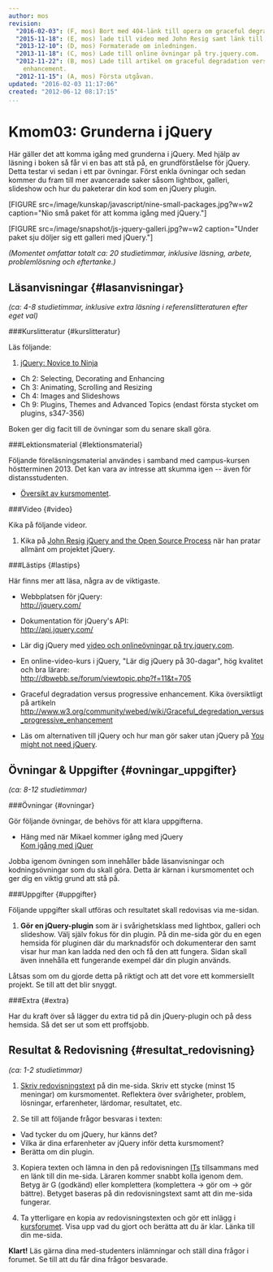 ```yaml
---
author: mos
revision:
  "2016-02-03": (F, mos) Bort med 404-länk till opera om graceful degradation.
  "2015-11-18": (E, mos) lade till video med John Resig samt länk till youmightnotneedjquery.
  "2013-12-10": (D, mos) Formaterade om inledningen.
  "2013-11-18": (C, mos) Lade till online övningar på try.jquery.com.
  "2012-11-22": (B, mos) Lade till artikel om graceful degradation versus progressive
    enhancement.
  "2012-11-15": (A, mos) Första utgåvan.
updated: "2016-02-03 11:17:06"
created: "2012-06-12 08:17:15"
...
```

Kmom03: Grunderna i jQuery
==================================

Här gäller det att komma igång med grunderna i jQuery. Med hjälp av läsning i boken så får vi en bas att stå på, en grundförståelse för jQuery. Detta testar vi sedan i ett par övningar. Först enkla övningar och sedan kommer du fram till mer avancerade saker såsom lightbox, galleri, slideshow och hur du paketerar din kod som en jQuery plugin.

[FIGURE src=/image/kunskap/javascript/nine-small-packages.jpg?w=w2 caption="Nio små paket för att komma igång med jQuery."]

[FIGURE src=/image/snapshot/js-jquery-galleri.jpg?w=w2 caption="Under paket sju döljer sig ett galleri med jQuery."]

*(Momentet omfattar totalt ca: 20 studietimmar, inklusive läsning, arbete, problemlösning och eftertanke.)*


Läsanvisningar  {#lasanvisningar}
---------------------------------

*(ca: 4-8 studietimmar, inklusive extra läsning i referenslitteraturen efter eget val)*


###Kurslitteratur  {#kurslitteratur}

Läs följande:

1. [jQuery: Novice to Ninja](kunskap/boken-jquery-novice-to-ninja)
  * Ch 2: Selecting, Decorating and Enhancing
  * Ch 3: Animating, Scrolling and Resizing
  * Ch 4: Images and Slideshows
  * Ch 9: Plugins, Themes and Advanced Topics (endast första stycket om plugins, s347-356)

Boken ger dig facit till de övningar som du senare skall göra.


###Lektionsmaterial  {#lektionsmaterial}

Följande föreläsningsmaterial användes i samband med campus-kursen höstterminen 2013. Det kan vara av intresse att skumma igen -- även för distansstudenten.

* [Översikt av kursmomentet](https://dl.dropboxusercontent.com/u/24315211/javascript/javascript-kmom03-ht13.pdf).



###Video  {#video}

Kika på följande videor.

1. Kika på [John Resig jQuery and the Open Source Process](https://vimeo.com/32957711) när han pratar allmänt om projektet jQuery.



###Lästips {#lastips}

Här finns mer att läsa, några av de viktigaste.

* Webbplatsen för jQuery:  
  <a href='http://jquery.com/'>http://jquery.com/</a>

* Dokumentation för jQuery's API:  
  <a href='http://api.jquery.com/'>http://api.jquery.com/</a>

* Lär dig jQuery med [video och onlineövningar på try.jquery.com](http://try.jquery.com/).

* En online-video-kurs i jQuery, "Lär dig jQuery på 30-dagar", hög kvalitet och bra lärare:  
  <a href='http://dbwebb.se/forum/viewtopic.php?f=11&t=705'>http://dbwebb.se/forum/viewtopic.php?f=11&t=705</a>

* Graceful degradation versus progressive enhancement. Kika översiktligt på artikeln
  <a href='http://www.w3.org/community/webed/wiki/Graceful_degredation_versus_progressive_enhancement'>http://www.w3.org/community/webed/wiki/Graceful_degredation_versus_progressive_enhancement</a>

* Läs om alternativen till jQuery och hur man gör saker utan jQuery på [You might not need jQuery](http://youmightnotneedjquery.com/).



Övningar & Uppgifter  {#ovningar_uppgifter}
-------------------------------------------

*(ca: 8-12 studietimmar)*


###Övningar {#ovningar}

Gör följande övningar, de behövs för att klara uppgifterna. 

* Häng med när Mikael kommer igång med jQuery  
  [Kom igång med jQuer](kunskap/kom-igang-med-jquery)
   
Jobba igenom övningen som innehåller både läsanvisningar och kodningsövningar som du skall göra. Detta är kärnan i kursmomentet och ger dig en viktig grund att stå på.



###Uppgifter {#uppgifter}

Följande uppgifter skall utföras och resultatet skall redovisas via me-sidan.

1. **Gör en jQuery-plugin** som är i svårighetsklass med lightbox, galleri och slideshow. Välj själv fokus för din plugin. På din me-sida gör du en egen hemsida för pluginen där du marknadsför och dokumenterar den samt visar hur man kan ladda ned den och få den att fungera. Sidan skall även innehålla ett fungerande exempel där din plugin används.

Låtsas som om du gjorde detta på riktigt och att det vore ett kommersiellt projekt. Se till att det blir snyggt.



###Extra {#extra}

Har du kraft över så lägger du extra tid på din jQuery-plugin och på dess hemsida. Så det ser ut som ett proffsjobb.



Resultat & Redovisning  {#resultat_redovisning}
-----------------------------------------------

*(ca: 1-2 studietimmar)*

1. [Skriv redovisningstext](kunskap/att-skriva-en-bra-redovisningstext) på din me-sida. Skriv ett stycke (minst 15 meningar) om kursmomentet. Reflektera över svårigheter, problem, lösningar, erfarenheter, lärdomar, resultatet, etc.

2. Se till att följande frågor besvaras i texten:
  * Vad tycker du om jQuery, hur känns det?
  * Vilka är dina erfarenheter av jQuery inför detta kursmoment?
  * Berätta om din plugin.

3. Kopiera texten och lämna in den på redovisningen [ITs](bth#its) tillsammans med en länk till din me-sida. Läraren kommer snabbt kolla igenom dem. Betyg är G (godkänd) eller komplettera (komplettera -> gör om -> gör bättre). Betyget baseras på din redovisningstext samt att din me-sida fungerar.

4. Ta ytterligare en kopia av redovisningstexten och gör ett inlägg i [kursforumet](forum/utbildning/javascript). Visa upp vad du gjort och berätta att du är klar. Länka till din me-sida.


**Klart!** Läs gärna dina med-studenters inlämningar och ställ dina frågor i forumet. Se till att du får dina frågor besvarade.
